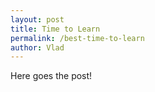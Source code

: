 ```yaml
---
layout: post
title: Time to Learn
permalink: /best-time-to-learn
author: Vlad
---
```

Here goes the post!
